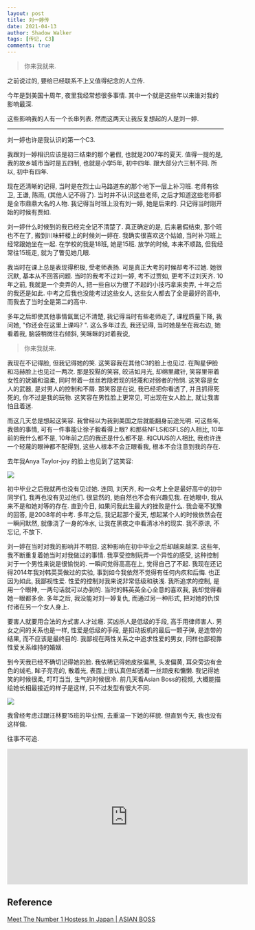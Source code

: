 ```yaml
---
layout: post
title: 刘一婷传
date: 2021-04-13
author: Shadow Walker
tags: [传记, C3]
comments: true
---
```


> 你来我就来. 

之前说过的, 要给已经联系不上又值得纪念的人立传. 

今年是到美国十周年, 夜里我经常想很多事情. 其中一个就是这些年以来谁对我的影响最深. 

这些影响我的人有一个长串列表. 然而这两天让我反复想起的人是刘一婷. 


---

刘一婷也许是我认识的第一个C3. 

我跟刘一婷相识应该是初三结束的那个暑假, 也就是2007年的夏天. 值得一提的是, 我的故乡城市当时是五四制, 也就是小学5年, 初中四年. 跟大部分六三制不同. 所以, 初中有四年. 

现在还清晰的记得, 当时是在烈士山马路道东的那个地下一层上补习班.  老师有徐卫, 王谦, 陈雨, (其他人记不得了). 当时并不认识这些老师, 之后才知道这些老师都是全市鼎鼎大名的人物. 我记得当时班上没有刘一婷, 她是后来的. 只记得当时刚开始的时候有贾如. 

刘一婷什么时候到的我已经完全记不清楚了. 真正确定的是, 后来暑假结束, 那个班也不在了, 搬到川味轩楼上的时候刘一婷在.  我确实很喜欢这个姑娘, 当时补习班上经常跟她坐在一起.   在学校的我是18班, 她是15班.  放学的时候, 本来不顺路, 但我经常往15班走, 就为了瞥见她几眼. 

我当时在课上总是表现得积极, 受老师表扬. 可是真正大考的时候却考不过她. 她很沉默, 基本从不回答问题. 当时的我考不过刘一婷, 考不过贾如, 更考不过刘天齐. 10年之前, 我就是一个卖弄的人, 把一些自以为很了不起的小技巧拿来卖弄, 十年之后的我还是如此.  中考之后我也没能考过这些女人, 这些女人都去了全是最好的高中, 而我去了当时全是第二的高中. 

多年之后即使其他事情氤氲记不清楚, 我记得当时有些老师走了, 课程质量下降, 我问她, "你还会在这里上课吗? ". 这么多年过去, 我还记得, 当时她是坐在我右边, 她看着我, 脑袋稍微往右倾斜, 笑眯眯的对着我说, 

> 你来我就来. 


我现在不记得脸, 但我记得她的笑.  这笑容我在其他C3的脸上也见过.  在陶星伊脸和冯赫脸上也见过一两次.  那是狡黠的笑容, 皎洁如月光, 却绵里藏针, 笑容里带着女性的妩媚和温柔, 同时带着一丝丝若隐若现的轻蔑和对弱者的怜悯.  这笑容是女人的武器, 是对男人的控制和不屑.  那笑容是在说, 我已经把你看透了, 并且抓得死死的, 你不过是我的玩物.  这笑容在男性脸上更常见, 可出现在女人脸上, 就让我害怕且着迷. 

而这几天总是想起这笑容. 我曾经以为我到美国之后就能翻身前途光明. 可这些年, 我做的事情, 可有一件事能让徐子毅看得上眼? 和那些NFLS和SFLS的人相比, 10年前的我什么都不是, 10年前之后的我还是什么都不是.  和CUUS的人相比, 我也许连一个轻蔑的眼神都不配得到, 这些人根本不会正眼看我, 根本不会注意到我的存在. 

去年我Anya Taylor-joy 的脸上也见到了这笑容: 

![](https://lh3.googleusercontent.com/pw/ACtC-3fWu2P-QqD1QOomoXzNT0oeldZmlNAf4XjjQ5qDxTAFhkxgSGhpjCJycXuJS4HN5_JKaaFXCqG01obLy_eKBpMXHqB4oaVpQCVFTFq4KfK2F50fRW5PpLdmqOy5neoISpMNvefxs59ogki77xFZbaQg=w1620-h911-no?authuser=0)

初中毕业之后我就再也没有见过她. 连同, 刘天齐, 和一众考上全是最好高中的初中同学们, 我再也没有见过他们.  很显然的, 她自然也不会有兴趣见我. 在她眼中, 我从来不是和她对等的存在. 直到今日, 如果问我此生最大的挫败是什么. 我会毫不犹豫的回答, 是2008年的中考.  多年之后, 我记起那个夏天, 想起某个人的时候依然会在一瞬间默然, 就像浇了一身的冷水, 让我在黑夜之中看清冰冷的现实. 我不原谅, 不忘记, 不放下. 

刘一婷在当时对我的影响并不明显. 这种影响在初中毕业之后却越来越深.  这些年, 我不断重复着她当时对我做过的事情.  我享受控制玩弄一个异性的感受, 这种控制对于一个男性来说是很愉悦的. 一瞬间觉得高高在上, 觉得自己了不起. 我现在还记得2014年我对韩英英做过的实验, 事到如今我依然不觉得有任何内疚和后悔.  也正因为如此, 我鄙视性爱. 性爱的控制对我来说非常低级和肤浅. 我所追求的控制, 是用一个眼神, 一两句话就可以办到的. 当时的韩英英全心全意的喜欢我, 我却觉得看她一眼都多余. 多年之后, 我没能对刘一婷复仇, 而通过另一种形式, 把对她的仇恨付诸在另一个女人身上. 

要害人就要用合法的方式害人才过瘾. 买凶杀人是低级的手段, 高手用律师害人.  男女之间的关系也是一样, 性爱是低级的手段, 是扣动扳机的最后一颗子弹, 是连带的结果, 而不应该是最终目的.  我鄙视在两性关系之中追求性爱的男女, 同样也鄙视靠性爱关系维持的婚姻. 

到今天我已经不确切记得她的脸.  我依稀记得她皮肤偏黑, 头发偏黄, 耳朵旁边有金色的绒毛, 眸子亮亮的, 散着光, 表面上很认真但却透着一丝顽皮和慵懒.  我记得她笑的时候很柔, 叮叮当当, 生气的时候很冷.  前几天看Asian Boss的视频, 大概能描绘她长相最接近的样子是这样, 只不过发型有很大不同. 

![](https://lh3.googleusercontent.com/pw/ACtC-3fo_HswoPcFnkllLx9Ph8nTFjNrNgSXwMMtPL_VncycrmVMo4X77ERgE37SLX0DGY1eR0ShxL3RP9qK3Yf7Nj7ffPpTZIiSGGn_Da7a6PZqn1YeoZIxq2LlThrqm3LGjAbAsqrSjGhRhC7vudoVy3R8=w739-h684-no?authuser=0)

我曾经考虑过跟汪林要15班的毕业照, 去重温一下她的样貌.  但直到今天, 我也没有这样做.  

往事不可追. 

<iframe width="560" height="315" src="https://www.youtube.com/embed/Uf3A6n1yAbQ" title="YouTube video player" frameborder="0" allow="accelerometer; autoplay; clipboard-write; encrypted-media; gyroscope; picture-in-picture" allowfullscreen></iframe>


## Reference

[Meet The Number 1 Hostess In Japan | ASIAN BOSS](https://www.youtube.com/watch?v=u1xwLUjk1uI&ab_channel=AsianBoss)




